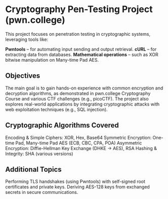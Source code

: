 # Cryptography Pen-Testing Project (pwn.college)

This project focuses on penetration testing in cryptographic systems, leveraging tools like:

**Pwntools** – for automating input sending and output retrieval.
**cURL** – for extracting data from databases.
**Mathematical operations** – such as XOR bitwise manipulation on Many-time Pad AES.

## Objectives

The main goal is to gain hands-on experience with common encryption and decryption algorithms, as demonstrated in pwn.college Cryptography Course and various CTF challenges (e.g., picoCTF). The project also explores real-world applications by integrating cryptographic attacks with web exploitation techniques (e.g., SQL injection).

## Cryptographic Algorithms Covered

Encoding & Simple Ciphers: XOR, Hex, Base64
Symmetric Encryption: One-time Pad, Many-time Pad AES (ECB, CBC, CPA, POA)
Asymmetric Encryption: Diffie-Hellman Key Exchange (DHKE → AES), RSA
Hashing & Integrity: SHA (various versions)

## Additional Topics

Performing TLS handshakes (using Pwntools) with self-signed root certificates and private keys.
Deriving AES-128 keys from exchanged secrets in secure communications.
